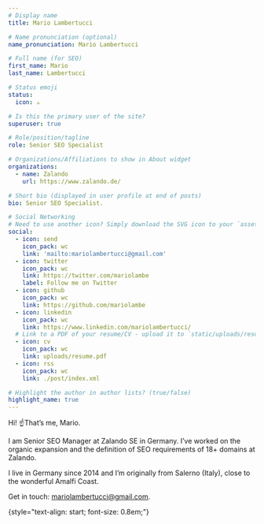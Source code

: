 ```yaml
---
# Display name
title: Mario Lambertucci

# Name pronunciation (optional)
name_pronunciation: Mario Lambertucci

# Full name (for SEO)
first_name: Mario
last_name: Lambertucci

# Status emoji
status:
  icon: ☕️

# Is this the primary user of the site?
superuser: true

# Role/position/tagline
role: Senior SEO Specialist   

# Organizations/Affiliations to show in About widget
organizations:
  - name: Zalando
    url: https://www.zalando.de/

# Short bio (displayed in user profile at end of posts)
bio: Senior SEO Specialist.

# Social Networking
# Need to use another icon? Simply download the SVG icon to your `assets/media/icons/` folder.
social:
  - icon: send
    icon_pack: wc
    link: 'mailto:mariolambertucci@gmail.com'
  - icon: twitter
    icon_pack: wc
    link: https://twitter.com/mariolambe
    label: Follow me on Twitter
  - icon: github
    icon_pack: wc
    link: https://github.com/mariolambe
  - icon: linkedin
    icon_pack: wc
    link: https://www.linkedin.com/mariolambertucci/
  # Link to a PDF of your resume/CV - upload it to `static/uploads/resume.pdf`
  - icon: cv
    icon_pack: wc
    link: uploads/resume.pdf
  - icon: rss
    icon_pack: wc
    link: ./post/index.xml

# Highlight the author in author lists? (true/false)
highlight_name: true
---
```

Hi! ☝️That’s me, Mario.

I am Senior SEO Manager at Zalando SE in Germany. I’ve worked on the organic expansion and the definition of SEO requirements of 18+ domains at Zalando.

I live in Germany since 2014 and I’m originally from Salerno (Italy), close to the wonderful Amalfi Coast.

Get in touch: mariolambertucci@gmail.com.

{style="text-align: start; font-size: 0.8em;"}
